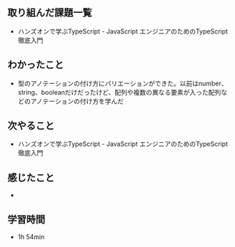 ## 取り組んだ課題一覧
- ハンズオンで学ぶTypeScript - JavaScript エンジニアのためのTypeScript徹底入門
## わかったこと
- 型のアノテーションの付け方にバリエーションができた。以前はnumber、string、booleanだけだったけど、配列や複数の異なる要素が入った配列などのアノテーションの付け方を学んだ
## 次やること
- ハンズオンで学ぶTypeScript - JavaScript エンジニアのためのTypeScript徹底入門
## 感じたこと
- 
## 学習時間
- 1h 54min